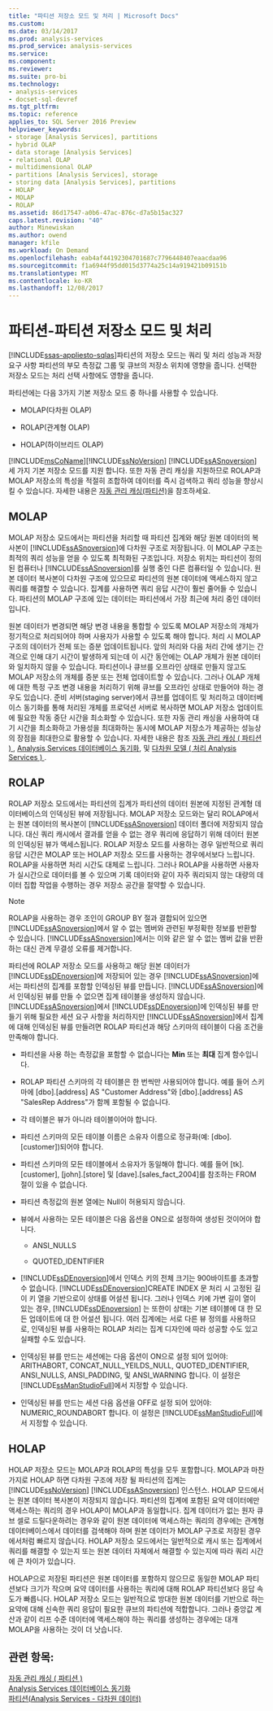 ```yaml
---
title: "파티션 저장소 모드 및 처리 | Microsoft Docs"
ms.custom: 
ms.date: 03/14/2017
ms.prod: analysis-services
ms.prod_service: analysis-services
ms.service: 
ms.component: 
ms.reviewer: 
ms.suite: pro-bi
ms.technology:
- analysis-services
- docset-sql-devref
ms.tgt_pltfrm: 
ms.topic: reference
applies_to: SQL Server 2016 Preview
helpviewer_keywords:
- storage [Analysis Services], partitions
- hybrid OLAP
- data storage [Analysis Services]
- relational OLAP
- multidimensional OLAP
- partitions [Analysis Services], storage
- storing data [Analysis Services], partitions
- HOLAP
- MOLAP
- ROLAP
ms.assetid: 86d17547-a0b6-47ac-876c-d7a5b15ac327
caps.latest.revision: "40"
author: Minewiskan
ms.author: owend
manager: kfile
ms.workload: On Demand
ms.openlocfilehash: eab4af44192304701687c7796448407eaacdaa96
ms.sourcegitcommit: f1a6944f95dd015d3774a25c14a919421b09151b
ms.translationtype: MT
ms.contentlocale: ko-KR
ms.lasthandoff: 12/08/2017
---
```

# <a name="partitions---partition-storage-modes-and-processing"></a>파티션-파티션 저장소 모드 및 처리
[!INCLUDE[ssas-appliesto-sqlas](../../includes/ssas-appliesto-sqlas.md)]파티션의 저장소 모드는 쿼리 및 처리 성능과 저장 요구 사항 파티션의 부모 측정값 그룹 및 큐브의 저장소 위치에 영향을 줍니다. 선택한 저장소 모드는 처리 선택 사항에도 영향을 줍니다.  
  
 파티션에는 다음 3가지 기본 저장소 모드 중 하나를 사용할 수 있습니다.  
  
-   MOLAP(다차원 OLAP)  
  
-   ROLAP(관계형 OLAP)  
  
-   HOLAP(하이브리드 OLAP)  
  
 [!INCLUDE[msCoName](../../includes/msconame-md.md)][!INCLUDE[ssNoVersion](../../includes/ssnoversion-md.md)] [!INCLUDE[ssASnoversion](../../includes/ssasnoversion-md.md)] 세 가지 기본 저장소 모드를 지원 합니다. 또한 자동 관리 캐싱을 지원하므로 ROLAP과 MOLAP 저장소의 특성을 적절히 조합하여 데이터를 즉시 검색하고 쿼리 성능을 향상시킬 수 있습니다. 자세한 내용은 [자동 관리 캐싱&#40;파티션&#41;](../../analysis-services/multidimensional-models-olap-logical-cube-objects/partitions-proactive-caching.md)을 참조하세요.  
  
## <a name="molap"></a>MOLAP  
 MOLAP 저장소 모드에서는 파티션을 처리할 때 파티션 집계와 해당 원본 데이터의 복사본이 [!INCLUDE[ssASnoversion](../../includes/ssasnoversion-md.md)]에 다차원 구조로 저장됩니다. 이 MOLAP 구조는 최적의 쿼리 성능을 얻을 수 있도록 최적화된 구조입니다. 저장소 위치는 파티션이 정의된 컴퓨터나 [!INCLUDE[ssASnoversion](../../includes/ssasnoversion-md.md)]를 실행 중인 다른 컴퓨터일 수 있습니다. 원본 데이터 복사본이 다차원 구조에 있으므로 파티션의 원본 데이터에 액세스하지 않고 쿼리를 해결할 수 있습니다. 집계를 사용하면 쿼리 응답 시간이 훨씬 줄어들 수 있습니다. 파티션의 MOLAP 구조에 있는 데이터는 파티션에서 가장 최근에 처리 중인 데이터입니다.  
  
 원본 데이터가 변경되면 해당 변경 내용을 통합할 수 있도록 MOLAP 저장소의 개체가 정기적으로 처리되어야 하며 사용자가 사용할 수 있도록 해야 합니다. 처리 시 MOLAP 구조의 데이터가 전체 또는 증분 업데이트됩니다. 앞의 처리와 다음 처리 간에 생기는 간격으로 인해 대기 시간이 발생하게 되는데 이 시간 동안에는 OLAP 개체가 원본 데이터와 일치하지 않을 수 있습니다. 파티션이나 큐브를 오프라인 상태로 만들지 않고도 MOLAP 저장소의 개체를 증분 또는 전체 업데이트할 수 있습니다. 그러나 OLAP 개체에 대한 특정 구조 변경 내용을 처리하기 위해 큐브를 오프라인 상태로 만들어야 하는 경우도 있습니다. 준비 서버(staging server)에서 큐브를 업데이트 및 처리하고 데이터베이스 동기화를 통해 처리된 개체를 프로덕션 서버로 복사하면 MOLAP 저장소 업데이트에 필요한 작동 중단 시간을 최소화할 수 있습니다. 또한 자동 관리 캐싱을 사용하여 대기 시간을 최소화하고 가용성을 최대화하는 동시에 MOLAP 저장소가 제공하는 성능상의 장점을 최대한으로 활용할 수 있습니다. 자세한 내용은 참조 [자동 관리 캐싱 &#40; 파티션 &#41; ](../../analysis-services/multidimensional-models-olap-logical-cube-objects/partitions-proactive-caching.md), [Analysis Services 데이터베이스 동기화](../../analysis-services/multidimensional-models/synchronize-analysis-services-databases.md), 및 [다차원 모델 &#40; 처리 Analysis Services &#41; ](../../analysis-services/multidimensional-models/processing-a-multidimensional-model-analysis-services.md).  
  
## <a name="rolap"></a>ROLAP  
 ROLAP 저장소 모드에서는 파티션의 집계가 파티션의 데이터 원본에 지정된 관계형 데이터베이스의 인덱싱된 뷰에 저장됩니다. MOLAP 저장소 모드와는 달리 ROLAP에서는 원본 데이터의 복사본이 [!INCLUDE[ssASnoversion](../../includes/ssasnoversion-md.md)] 데이터 폴더에 저장되지 않습니다. 대신 쿼리 캐시에서 결과를 얻을 수 없는 경우 쿼리에 응답하기 위해 데이터 원본의 인덱싱된 뷰가 액세스됩니다. ROLAP 저장소 모드를 사용하는 경우 일반적으로 쿼리 응답 시간은 MOLAP 또는 HOLAP 저장소 모드를 사용하는 경우에서보다 느립니다. ROLAP을 사용하면 처리 시간도 대체로 느립니다. 그러나 ROLAP을 사용하면 사용자가 실시간으로 데이터를 볼 수 있으며 기록 데이터와 같이 자주 쿼리되지 않는 대량의 데이터 집합 작업을 수행하는 경우 저장소 공간을 절약할 수 있습니다.  
  
> [!NOTE]  
>  ROLAP을 사용하는 경우 조인이 GROUP BY 절과 결합되어 있으면 [!INCLUDE[ssASnoversion](../../includes/ssasnoversion-md.md)]에서 알 수 없는 멤버와 관련된 부정확한 정보를 반환할 수 있습니다. [!INCLUDE[ssASnoversion](../../includes/ssasnoversion-md.md)]에서는 이와 같은 알 수 없는 멤버 값을 반환하는 대신 관계 무결성 오류를 제거합니다.  
  
 파티션에 ROLAP 저장소 모드를 사용하고 해당 원본 데이터가 [!INCLUDE[ssDEnoversion](../../includes/ssdenoversion-md.md)]에 저장되어 있는 경우 [!INCLUDE[ssASnoversion](../../includes/ssasnoversion-md.md)]에서는 파티션의 집계를 포함할 인덱싱된 뷰를 만듭니다. [!INCLUDE[ssASnoversion](../../includes/ssasnoversion-md.md)]에서 인덱싱된 뷰를 만들 수 없으면 집계 테이블을 생성하지 않습니다. [!INCLUDE[ssASnoversion](../../includes/ssasnoversion-md.md)]에서 [!INCLUDE[ssDEnoversion](../../includes/ssdenoversion-md.md)]에 인덱싱된 뷰를 만들기 위해 필요한 세션 요구 사항을 처리하지만 [!INCLUDE[ssASnoversion](../../includes/ssasnoversion-md.md)]에서 집계에 대해 인덱싱된 뷰를 만들려면 ROLAP 파티션과 해당 스키마의 테이블이 다음 조건을 만족해야 합니다.  
  
-   파티션을 사용 하는 측정값을 포함할 수 없습니다는 **Min** 또는 **최대** 집계 함수입니다.  
  
-   ROLAP 파티션 스키마의 각 테이블은 한 번씩만 사용되어야 합니다. 예를 들어 스키마에 [dbo].[address] AS "Customer Address"와 [dbo].[address] AS "SalesRep Address"가 함께 포함될 수 없습니다.  
  
-   각 테이블은 뷰가 아니라 테이블이어야 합니다.  
  
-   파티션 스키마의 모든 테이블 이름은 소유자 이름으로 정규화(예: [dbo].[customer])되어야 합니다.  
  
-   파티션 스키마의 모든 테이블에서 소유자가 동일해야 합니다. 예를 들어 [tk].[customer], [john].[store] 및 [dave].[sales_fact_2004]를 참조하는 FROM 절이 있을 수 없습니다.  
  
-   파티션 측정값의 원본 열에는 Null이 허용되지 않습니다.  
  
-   뷰에서 사용하는 모든 테이블은 다음 옵션을 ON으로 설정하여 생성된 것이어야 합니다.  
  
    -   ANSI_NULLS  
  
    -   QUOTED_IDENTIFIER  
  
-   [!INCLUDE[ssDEnoversion](../../includes/ssdenoversion-md.md)]에서 인덱스 키의 전체 크기는 900바이트를 초과할 수 없습니다. [!INCLUDE[ssDEnoversion](../../includes/ssdenoversion-md.md)]CREATE INDEX 문 처리 시 고정된 길이 키 열을 기반으로이 상태를 어설션 됩니다. 그러나 인덱스 키에 가변 길이 열이 있는 경우, [!INCLUDE[ssDEnoversion](../../includes/ssdenoversion-md.md)] 는 또한이 상태는 기본 테이블에 대 한 모든 업데이트에 대 한 어설션 됩니다. 여러 집계에는 서로 다른 뷰 정의를 사용하므로, 인덱싱된 뷰를 사용하는 ROLAP 처리는 집계 디자인에 따라 성공할 수도 있고 실패할 수도 있습니다.  
  
-   인덱싱된 뷰를 만드는 세션에는 다음 옵션이 ON으로 설정 되어 있어야: ARITHABORT, CONCAT_NULL_YEILDS_NULL, QUOTED_IDENTIFIER, ANSI_NULLS, ANSI_PADDING, 및 ANSI_WARNING 합니다. 이 설정은 [!INCLUDE[ssManStudioFull](../../includes/ssmanstudiofull-md.md)]에서 지정할 수 있습니다.  
  
-   인덱싱된 뷰를 만드는 세션 다음 옵션을 OFF로 설정 되어 있어야: NUMERIC_ROUNDABORT 합니다. 이 설정은 [!INCLUDE[ssManStudioFull](../../includes/ssmanstudiofull-md.md)]에서 지정할 수 있습니다.  
  
## <a name="holap"></a>HOLAP  
 HOLAP 저장소 모드는 MOLAP과 ROLAP의 특성을 모두 포함합니다. MOLAP과 마찬가지로 HOLAP 하면 다차원 구조에 저장 될 파티션의 집계는 [!INCLUDE[ssNoVersion](../../includes/ssnoversion-md.md)] [!INCLUDE[ssASnoversion](../../includes/ssasnoversion-md.md)] 인스턴스. HOLAP 모드에서는 원본 데이터 복사본이 저장되지 않습니다. 파티션의 집계에 포함된 요약 데이터에만 액세스하는 쿼리의 경우 HOLAP이 MOLAP과 동일합니다. 집계 데이터가 없는 원자 큐브 셀로 드릴다운하려는 경우와 같이 원본 데이터에 액세스하는 쿼리의 경우에는 관계형 데이터베이스에서 데이터를 검색해야 하며 원본 데이터가 MOLAP 구조로 저장된 경우에서처럼 빠르지 않습니다. HOLAP 저장소 모드에서는 일반적으로 캐시 또는 집계에서 쿼리를 해결할 수 있는지 또는 원본 데이터 자체에서 해결할 수 있는지에 따라 쿼리 시간에 큰 차이가 있습니다.  
  
 HOLAP으로 저장된 파티션은 원본 데이터를 포함하지 않으므로 동일한 MOLAP 파티션보다 크기가 작으며 요약 데이터를 사용하는 쿼리에 대해 ROLAP 파티션보다 응답 속도가 빠릅니다. HOLAP 저장소 모드는 일반적으로 방대한 원본 데이터를 기반으로 하는 요약에 대해 신속한 쿼리 응답이 필요한 큐브의 파티션에 적합합니다. 그러나 중앙값 계산과 같이 리프 수준 데이터에 액세스해야 하는 쿼리를 생성하는 경우에는 대개 MOLAP을 사용하는 것이 더 낫습니다.  
  
## <a name="see-also"></a>관련 항목:  
 [자동 관리 캐싱 &#40; 파티션 &#41;](../../analysis-services/multidimensional-models-olap-logical-cube-objects/partitions-proactive-caching.md)   
 [Analysis Services 데이터베이스 동기화](../../analysis-services/multidimensional-models/synchronize-analysis-services-databases.md)   
 [파티션&#40;Analysis Services - 다차원 데이터&#41;](../../analysis-services/multidimensional-models-olap-logical-cube-objects/partitions-analysis-services-multidimensional-data.md)  
  
  
